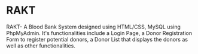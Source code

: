 # RAKT

RAKT- A Blood Bank System designed using HTML/CSS, MySQL using PhpMyAdmin. It's functionalities include a Login Page, a Donor Registration Form to register potential donors, a Donor List that displays the donors as well as other functionalities. 
